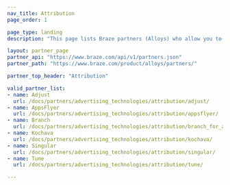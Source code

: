 ```yaml
---
nav_title: Attribution
page_order: 1

page_type: landing
description: "This page lists Braze partners (Alloys) who allow you to pull data from your app to track attribution."

layout: partner_page
partner_api: "https://www.braze.com/api/v1/partners.json"
partner_path: "https://www.braze.com/product/alloys/partners/"

partner_top_header: "Attribution"

valid_partner_list:
- name: Adjust
  url: /docs/partners/advertising_technologies/attribution/adjust/
- name: AppsFlyer
  url: /docs/partners/advertising_technologies/attribution/appsflyer/
- name: Branch
  url: /docs/partners/advertising_technologies/attribution/branch_for_attribution/
- name: Kochava
  url: /docs/partners/advertising_technologies/attribution/kochava/
- name: Singular
  url: /docs/partners/advertising_technologies/attribution/singular/
- name: Tune
  url: /docs/partners/advertising_technologies/attribution/tune/

---
```

